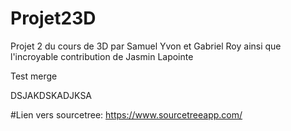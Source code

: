 # Projet23D
Projet 2 du cours de 3D par Samuel Yvon et Gabriel Roy ainsi que l'incroyable contribution de Jasmin Lapointe

Test merge

DSJAKDSKADJKSA

#Lien vers sourcetree:
https://www.sourcetreeapp.com/
